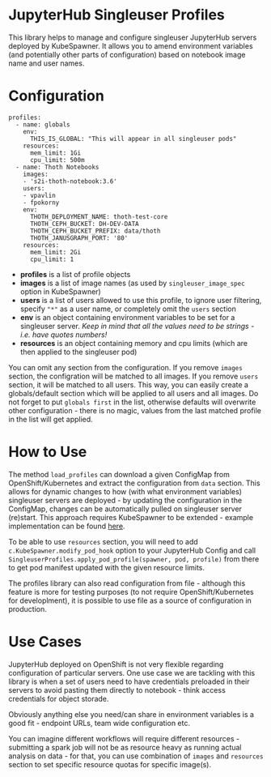 # JupyterHub Singleuser Profiles

This library helps to manage and configure singleuser JupyterHub servers deployed by KubeSpawner. It allows you to amend environment variables (and potentially other parts of configuration) based on notebook image name and user names.

# Configuration

```
profiles:
  - name: globals
    env:
      THIS_IS_GLOBAL: "This will appear in all singleuser pods"
    resources:
      mem_limit: 1Gi
      cpu_limit: 500m
  - name: Thoth Notebooks
    images:
    - 's2i-thoth-notebook:3.6'
    users:
    - vpavlin
    - fpokorny
    env:
      THOTH_DEPLOYMENT_NAME: thoth-test-core
      THOTH_CEPH_BUCKET: DH-DEV-DATA
      THOTH_CEPH_BUCKET_PREFIX: data/thoth
      THOTH_JANUSGRAPH_PORT: '80'
    resources:
      mem_limit: 2Gi
      cpu_limit: 1
```

* **profiles** is a list of profile objects
* **images** is a list of image names (as used by `singleuser_image_spec` option in KubeSpawner)
* **users** is a list of users allowed to use this profile, to ignore user filtering, specify `"*"` as a user name, or completely omit the `users` section
* **env** is an object containing environment variables to be set for a singleuser server. *Keep in mind that all the values need to be strings - i.e. have quotes numbers!*
* **resources** is an object containing memory and cpu limits (which are then applied to the singleuser pod)

You can omit any section from the configuration. If you remove `images` section, the configration will be matched to all images. If you remove `users` section, it will be matched to all users. This way, you can easily create a globals/default section which will be applied to all users and all images. Do not forget to put `globals first` in the list, otherwise defaults will overwrite other configuration - there is no magic, values from the last matched profile in the list will get applied.

# How to Use

The method `load_profiles` can download a given ConfigMap from OpenShift/Kubernetes and extract the configuration from `data` section. This allows for dynamic changes to how (with what environment variables) singleuser servers are deployed - by updating the configuration in the ConfigMap, changes can be automatically pulled on singleuser server (re)start. This approach requires KubeSpawner to be extended - example implementation can be found [here](https://github.com/AICoE/jupyterhub-ocp-oauth/blob/59d09091d725e6bc1349ffb1117d9c4cfaf6ef81/.jupyter/jupyterhub_config.py#L192-L202).

To be able to use `resources` section, you will need to add `c.KubeSpawner.modify_pod_hook` option to your JupyterHub Config and call `SingleuserProfiles.apply_pod_profile(spawner, pod, profile)` from there to get pod manifest updated with the given resource limits.

The profiles library can also read configuration from file - although this feature is more for testing purposes (to not require OpenShift/Kubernetes for developlment), it is possible to use file as a source of configuration in production.

# Use Cases

JupyterHub deployed on OpenShift is not very flexible regarding configuration of particular servers. One use case we are tackling with this library is when a set of users need to have credentials preloaded in their servers to avoid pasting them directly to notebook - think access credentials for object storade.

Obviously anything else you need/can share in environment variables is a good fit - endpoint URLs, team wide configuration etc.

You can imagine different workflows will require different resources - submitting a spark job will not be as resource heavy as running actual analysis on data - for that, you can use combination of `images` and `resources` section to set specific resource quotas for specific image(s).